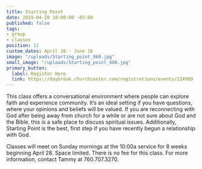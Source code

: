 ```yaml
---
title: Starting Point
date: 2019-04-28 10:00:00 -07:00
published: false
tags:
- group
- classes
position: 11
custom_dates: April 28 - June 16
image: "/uploads/Starting_point_960.jpg"
small_image: "/uploads/Starting_point_480.jpg"
primary_button:
  label: Register Here
  link: https://daybreak.churchcenter.com/registrations/events/224989
---
```


This class offers a conversational environment where people can explore faith and experience community. It’s an ideal setting if you have questions, where your opinions and beliefs will be valued. If you are reconnecting with God after being away from church for a while or are not sure about God and the Bible, this is a safe place to discuss spiritual issues. Additionally, Starting Point is the best, first step if you have recently begun a relationship with God.

Classes will meet on Sunday mornings at the 10:00a service for 8 weeks beginning April 28. Space limited. There is no fee for this class. For more information, contact Tammy at 760.707.3270.